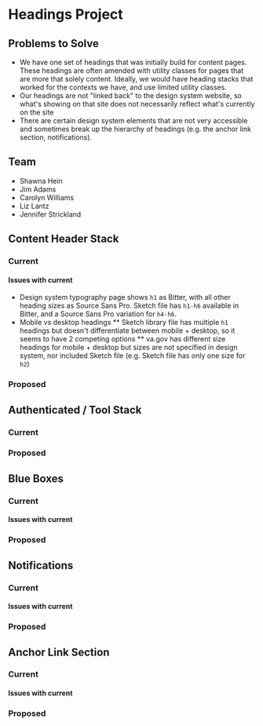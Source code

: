 # Headings Project
## Problems to Solve
* We have one set of headings that was initially build for content pages. These headings are often amended with utility classes for pages that are more that solely content. Ideally, we would have heading stacks that worked for the contexts we have, and use limited utility classes.
* Our headings are not "linked back" to the design system website, so what's showing on that site does not necessarily reflect what's currently on the site
* There are certain design system elements that are not very accessible and sometimes break up the hierarchy of headings (e.g. the anchor link section, notifications).  

## Team
* Shawna Hein
* Jim Adams
* Carolyn Williams
* Liz Lantz
* Jennifer Strickland

## Content Header Stack
### Current
#### Issues with current
* Design system typography page shows `h1` as Bitter, with all other heading sizes as Source Sans Pro.  Sketch file has `h1-h6` available in Bitter, and a Source Sans Pro variation for `h4-h6`.
* Mobile vs desktop headings
** Sketch library file has multiple `h1` headings but doesn't differentiate between mobile + desktop, so it seems to have 2 competing options
** va.gov has different size headings for mobile + desktop but sizes are not specified in design system, nor included Sketch file (e.g. Sketch file has only one size for `h2`)
### Proposed

## Authenticated / Tool Stack
### Current
### Proposed

## Blue Boxes
### Current
#### Issues with current
### Proposed

## Notifications
### Current
#### Issues with current
### Proposed

## Anchor Link Section
### Current
#### Issues with current
### Proposed
